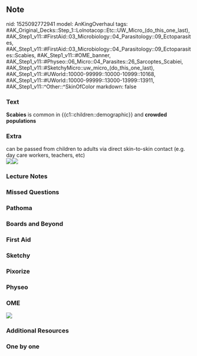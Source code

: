 ## Note
nid: 1525092772941
model: AnKingOverhaul
tags: #AK_Original_Decks::Step_1::Lolnotacop::Etc::UW_Micro_(do_this_one_last), #AK_Step1_v11::#FirstAid::03_Microbiology::04_Parasitology::09_Ectoparasites, #AK_Step1_v11::#FirstAid::03_Microbiology::04_Parasitology::09_Ectoparasites::Scabies, #AK_Step1_v11::#OME_banner, #AK_Step1_v11::#Physeo::06_Micro::04_Parasites::26_Sarcoptes_Scabiei, #AK_Step1_v11::#SketchyMicro::uw_micro_(do_this_one_last), #AK_Step1_v11::#UWorld::10000-99999::10000-10999::10168, #AK_Step1_v11::#UWorld::10000-99999::13000-13999::13911, #AK_Step1_v11::^Other::^SkinOfColor
markdown: false

### Text
<b>Scabies</b> is common in {{c1::children::demographic}} and
<b>crowded populations</b>

### Extra
<div>
  can be passed from children to adults via direct skin-to-skin
  contact (e.g. day care workers, teachers, etc)
</div><img src="Xnip2018-04-30_08-49-14.jpg"><img src=
"paste-e7629893b33bd487958c22a3361321b90b7eba3d.png">

### Lecture Notes


### Missed Questions


### Pathoma


### Boards and Beyond


### First Aid


### Sketchy


### Pixorize


### Physeo


### OME
<div class="ome-widget">
  <a href="https://onlinemeded.org?ref=anki"><img src=
  "_OME_AnkiFlashcards_General_4.png"></a>
</div>

### Additional Resources


### One by one

